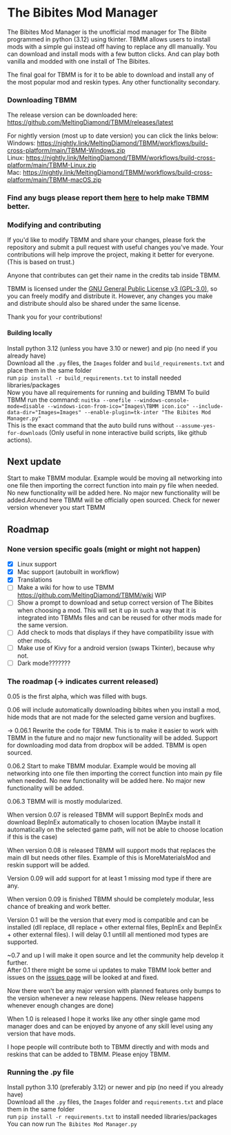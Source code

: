 # The Bibites Mod Manager
The Bibites Mod Manager is the unofficial mod manager for The Bibite programmed in python (3.12) using tkinter. TBMM allows users to install mods with a simple gui instead off having to replace any dll manually.
You can download and install mods with a few button clicks.
And can play both vanilla and modded with one install of The Bibites.

The final goal for TBMM is for it to be able to download and install any of the most popular mod and reskin types. Any other functionality secondary.

### Downloading TBMM
The release version can be downloaded here:<br>
https://github.com/MeltingDiamond/TBMM/releases/latest

For nightly version (most up to date version) you can click the links below:<br>
Windows: https://nightly.link/MeltingDiamond/TBMM/workflows/build-cross-platform/main/TBMM-Windows.zip<br>
Linux:   https://nightly.link/MeltingDiamond/TBMM/workflows/build-cross-platform/main/TBMM-Linux.zip<br>
Mac:     https://nightly.link/MeltingDiamond/TBMM/workflows/build-cross-platform/main/TBMM-macOS.zip

### Find any bugs please report them [here](https://github.com/MeltingDiamond/TBMM/issues) to help make TBMM better.

### Modifying and contributing
If you'd like to modify TBMM and share your changes, please fork the repository and submit a pull request with useful changes you've made. Your contributions will help improve the project, making it better for everyone. (This is based on trust.)

Anyone that contributes can get their name in the credits tab inside TBMM.

TBMM is licensed under the [GNU General Public License v3 (GPL-3.0)](/LICENSE.md), so you can freely modify and distribute it. However, any changes you make and distribute should also be shared under the same license.

Thank you for your contributions!

#### Building locally
Install python 3.12 (unless you have 3.10 or newer) and pip (no need if you already have)<br>
Download all the `.py` files, the `Images` folder and `build_requirements.txt` and place them in the same folder<br>
run `pip install -r build_requirements.txt` to install needed libraries/packages<br>
Now you have all requirements for running and building TBMM
To build TBMM run the command: `nuitka --onefile --windows-console-mode=disable --windows-icon-from-ico="Images\TBMM icon.ico" --include-data-dir="Images=Images" --enable-plugin=tk-inter "The Bibites Mod Manager.py"`<br>
This is the exact command that the auto build runs without `--assume-yes-for-downloads` (Only useful in none interactive build scripts, like github actions).

## Next update
Start to make TBMM modular. Example would be moving all networking into one file then importing the correct function into main py file when needed. No new functionality will be added here. No major new functionality will be added.Around here TBMM will be officially open sourced. Check for newer version whenever you start TBMM

## Roadmap
### None version specific goals (might or might not happen)
- [x] Linux support 
- [x] Mac support (autobuilt in workflow)
- [x] Translations
- [ ] Make a wiki for how to use TBMM https://github.com/MeltingDiamond/TBMM/wiki WIP
- [ ] Show a prompt to download and setup correct version of The Bibites when choosing a mod. This will set it up in such a way that it is integrated into TBMMs files and can be reused for other mods made for the same version.
- [ ] Add check to mods that displays if they have compatibility issue with other mods.
- [ ] Make use of Kivy for a android version (swaps Tkinter), because why not.
- [ ] Dark mode???????
### The roadmap (-> indicates current released)
0.05 is the first alpha, which was filled with bugs.

0.06 will include automatically downloading bibites when you install a mod, hide mods that are not made for the selected game version and bugfixes.

-> 0.06.1 Rewrite the code for TBMM. This is to make it easier to work with TBMM in the future and no major new functionality will be added. Support for downloading mod data from dropbox will be added. TBMM is open sourced.

0.06.2 Start to make TBMM modular. Example would be moving all networking into one file then importing the correct function into main py file when needed. No new functionality will be added here. No major new functionality will be added.

0.06.3 TBMM will is mostly modularized.

When version 0.07 is released TBMM will support BepInEx mods and download BepInEx automatically to chosen location (Maybe install it automatically on the selected game path, will not be able to choose location if this is the case)

When version 0.08 is released TBMM will support mods that replaces the main dll but needs other files. Example of this is MoreMaterialsMod and reskin support will be added.

Version 0.09 will add support for at least 1 missing mod type if there are any.

When version 0.09 is finished TBMM should be completely modular, less chance of breaking and work better.

Version 0.1 will be the version that every mod is compatible and can be installed (dll replace, dll replace + other external files, BepInEx and BepInEx + other external files). I will delay 0.1 untill all mentioned mod types are supported. 

~0.7 and up I will make it open source and let the community help develop it further.<br>
After 0.1 there might be some ui updates to make TBMM look better and issues on the [issues page](https://github.com/MeltingDiamond/TBMM/issues) will be looked at and fixed.

Now there won't be any major version with planned features only bumps to the version whenever a new release happens. (New release happens whenever enough changes are done)

When 1.0 is released I hope it works like any other single game mod manager does and can be enjoyed by anyone of any skill level using any version that have mods.

I hope people will contribute both to TBMM directly and with mods and reskins that can be added to TBMM. Please enjoy TBMM.

### Running the .py file
Install python 3.10 (preferably 3.12) or newer and pip (no need if you already have)<br>
Download all the `.py` files, the `Images` folder and `requirements.txt` and place them in the same folder<br>
run `pip install -r requirements.txt` to install needed libraries/packages<br>
You can now run `The Bibites Mod Manager.py`
